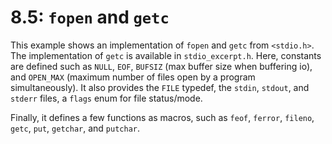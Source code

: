 # 8.5: `fopen` and `getc`

This example shows an implementation of `fopen` and `getc` from `<stdio.h>`. The implementation of `getc` is available
in `stdio_excerpt.h`. Here, constants are defined such as `NULL`, `EOF`, `BUFSIZ` (max buffer size when buffering io),
and `OPEN_MAX` (maximum number of files open by a program simultaneously). It also provides the `FILE` typedef, the
`stdin`, `stdout`, and `stderr` files, a `flags` enum for file status/mode.

Finally, it defines a few functions as macros, such as `feof`, `ferror`, `fileno`, `getc`, `put`, `getchar`, and `putchar`.
